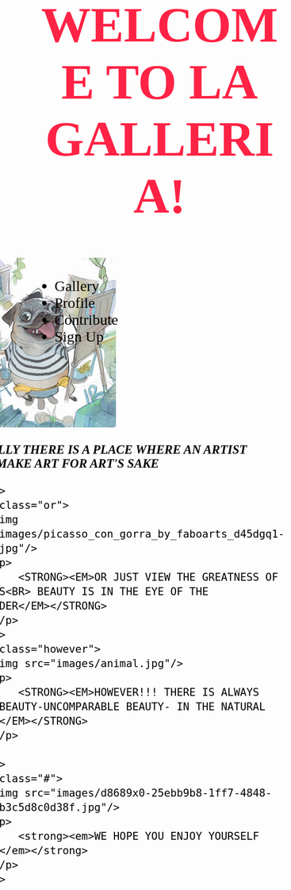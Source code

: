 <!DOCTYPE html>
<html>
    <head>
        <meta charset="UTF-8">
<style>
h1{
    text-align: center;
}
body{
    
            padding: 20px;
            margin: 20px;
            color:black;
            font-family: fantasy;
            background-image: url(images/a_girl_before_a_mirror__by_sahh_d1hgbhl-350t.jpg);
            background-repeat: no-repeat;
            background-position: center;
            background-attachment: fixed;
            background-size: cover;
            -webkit-background-size: cover;
            -moz-background-size: cover;
            -o-background-size: cover;
          
}
.navbar{
    float:right;
    font-size:30px;
    position:fixed;
    margin: 20px;
    padding: 20px;
    display:block;
   
    
}
.container{ font-family: cursive;
font-size: 25px;
float:right;

}
h1{
    color: #ff2345;
    text-transform: capitalize;
    font-size: 100px;
}


</style>    
        <title>
    La Galleria
        </title>
    </head>
       <body>
           <h1>
               WELCOME TO LA GALLERIA!
           </h1>

<ul class="navbar">
    <li>Gallery</li>
    <li>Profile</li>
    <li>Contribute</li>
    <li>Sign Up</li>
</ul>
<div class="container">
    <div class="finally">
<img src="images/background.jpg"/>
<p>
    <strong><em> FINALLY THERE IS A PLACE WHERE AN ARTIST<BR> CAN MAKE ART FOR ART'S SAKE</em></strong>
</p>

    </div>
    <div class="or">
        <img src="images/picasso_con_gorra_by_faboarts_d45dgq1-350t.jpg"/>
        <p>
            <STRONG><EM>OR JUST VIEW THE GREATNESS OF OTHERS<BR> BEAUTY IS IN THE EYE OF THE BEHOLDER</EM></STRONG>
        </p>
    </div>
    <div class="however">
        <img src="images/animal.jpg"/>
        <p>
            <STRONG><EM>HOWEVER!!! THERE IS ALWAYS <BR> BEAUTY-UNCOMPARABLE BEAUTY- IN THE NATURAL WORLD</EM></STRONG>
        </p>
        
    </div>
    <div class="#">
        <img src="images/d8689x0-25ebb9b8-1ff7-4848-aa12-b3c5d8c0d38f.jpg"/>
        <p>
            <strong><em>WE HOPE YOU ENJOY YOURSELF HERE!</em></strong>
        </p>
    </div>
</div>
    </body>
</html>
